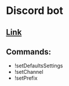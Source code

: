 # Discord bot

## [Link](https://discord.com/api/oauth2/authorize?client_id=751039486837915719&permissions=8&scope=bot)

## Commands:
* !setDefaultsSettings
* !setChannel       
* !setPrefix         